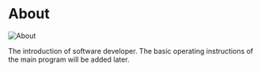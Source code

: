 <!-- FILE_About.md --- 
;; 
;; Description: 
;; Author: Hongyi Wu(吴鸿毅)
;; Email: wuhongyi@qq.com 
;; Created: 日 10月  7 09:37:26 2018 (+0800)
;; Last-Updated: 一 11月  5 16:35:30 2018 (+0800)
;;           By: Hongyi Wu(吴鸿毅)
;;     Update #: 3
;; URL: http://wuhongyi.cn -->

# About

![About](/img/About.png)

The introduction of software developer. The basic operating instructions of the main program will be added later.  


<!-- FILE_About.md ends here -->
